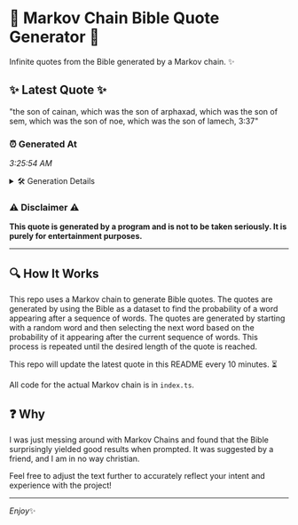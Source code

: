 # 📖 Markov Chain Bible Quote Generator 📖

Infinite quotes from the Bible generated by a Markov chain. ✨

## ✨ Latest Quote ✨
"the son of cainan, which was the son of arphaxad, which was the son of sem, which was the son of noe, which was the son of lamech, 3:37"

### ⏰ Generated At
*3:25:54 AM*

<details>
    <summary>🛠️ Generation Details</summary>
    <p>
        <strong>🌱 Seed:</strong> the<br>
        <strong>🔄 Iterations:</strong> 28<br>
        <strong>📜 Context History:</strong><br>[ the ]: son<br>[ the, son ]: of<br>[ the, son, of ]: cainan,<br>[ the, son, of, cainan, ]: which<br>[ the, son, of, cainan,, which ]: was<br>[ the, son, of, cainan,, which, was ]: the<br>[ son, of, cainan,, which, was, the ]: son<br>[ of, cainan,, which, was, the, son ]: of<br>[ cainan,, which, was, the, son, of ]: arphaxad,<br>[ which, was, the, son, of, arphaxad, ]: which<br>[ was, the, son, of, arphaxad,, which ]: was<br>[ the, son, of, arphaxad,, which, was ]: the<br>[ son, of, arphaxad,, which, was, the ]: son<br>[ of, arphaxad,, which, was, the, son ]: of<br>[ arphaxad,, which, was, the, son, of ]: sem,<br>[ which, was, the, son, of, sem, ]: which<br>[ was, the, son, of, sem,, which ]: was<br>[ the, son, of, sem,, which, was ]: the<br>[ son, of, sem,, which, was, the ]: son<br>[ of, sem,, which, was, the, son ]: of<br>[ sem,, which, was, the, son, of ]: noe,<br>[ which, was, the, son, of, noe, ]: which<br>[ was, the, son, of, noe,, which ]: was<br>[ the, son, of, noe,, which, was ]: the<br>[ son, of, noe,, which, was, the ]: son<br>[ of, noe,, which, was, the, son ]: of<br>[ noe,, which, was, the, son, of ]: lamech,<br>[ which, was, the, son, of, lamech, ]: 3:37<br>
    </p>
</details>

### ⚠️ Disclaimer ⚠️
**This quote is generated by a program and is not to be taken seriously. It is purely for entertainment purposes.**

---

## 🔍 How It Works

This repo uses a Markov chain to generate Bible quotes. The quotes are generated by using the Bible as a dataset to find the probability of a word appearing after a sequence of words. The quotes are generated by starting with a random word and then selecting the next word based on the probability of it appearing after the current sequence of words. This process is repeated until the desired length of the quote is reached.

This repo will update the latest quote in this README every 10 minutes. ⏳

All code for the actual Markov chain is in `index.ts`.

## ❓ Why

I was just messing around with Markov Chains and found that the Bible surprisingly yielded good results when prompted. 
It was suggested by a friend, and I am in no way christian.

Feel free to adjust the text further to accurately reflect your intent and experience with the project!

---

*Enjoy*✨
